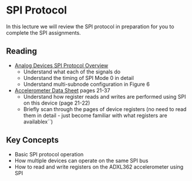 
# SPI Protocol

In this lecture we will review the SPI protocol in preparation for you to complete the SPI assignments.

## Reading

* [Analog Devices SPI Protocol Overview](https://www.analog.com/en/analog-dialogue/articles/introduction-to-spi-interface.html)
  * Understand what each of the signals do
  * Understand the timing of SPI Mode 0 in detail
  * Understand multi-subnode configuration in Figure 6
* [Accelerometer Data Sheet](https://www.analog.com/media/en/technical-documentation/data-sheets/ADXL362.pdf) pages 21-37
  * Understand how register reads and writes are performed using SPI on this device (page 21-22)
  * Briefly scan through the pages of device registers (no need to read them in detail - just become familiar with what registers are availablex``)

## Key Concepts

  * Basic SPI protocol operation
  * How multiple devices can operate on the same SPI bus
  * How to read and write registers on the ADXL362 accelerometer using SPI
